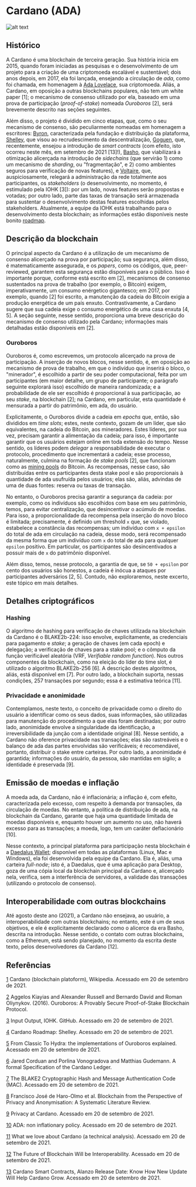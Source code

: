 # Cardano (ADA)  

![alt text](https://media.moneytimes.com.br/uploads/2020/05/cardano-ada-blockchain.jpg) 

## Histórico 

A Cardano é uma blockchain de terceira geração. Sua história inicia em 2015, quando foram iniciadas as pesquisas e o desenvolvimento de um projeto para a criação de uma criptomoeda escalável e sustentável; dois anos depois, em 2017, ela foi lançada, ensejando a circulação de *ada*, como foi chamada, em homenagem à [Ada Lovelace](https://pt.wikipedia.org/wiki/Ada_Lovelace), sua criptomoeda. Aliás, a Cardano, em oposição a outras blockchains populares, não tem um white paper [1]; o mecanismo de consenso utilizado por ela, baseado em uma prova de participação (*proof-of-stake*) nomeada *Ouroboros* [2], será brevemente descrito nas seções seguintes. 

Além disso, o projeto é dividido em cinco etapas, que, como o seu mecanismo de consenso, são peculiarmente nomeadas em homenagem a escritores: [Byron](https://pt.wikipedia.org/wiki/Lord_Byron), caracterizada pela fundação e distribuição da plataforma, [Shelley](https://pt.wikipedia.org/wiki/Mary_Shelley), que visou ao recrudescimento da descentralização, [Goguen](https://en.wikipedia.org/wiki/Joseph_Goguen), que, recentemente, ensejou a introdução de *smart contracts* (com efeito, isto ocorreu neste mês, em setembro de 2021 [13]!),  [Basho](https://en.wikipedia.org/wiki/Matsuo_Bash%C5%8D), que viabilizará a otimização alicerçada na introdução de *sidechains* (que servirão 1) como um mecanismo de *sharding*, ou "fragmentação", e 2) como ambientes seguros para verificação de novas features),  e [Voltaire](https://pt.wikipedia.org/wiki/Voltaire), que, auspiciosamente, relegará a administração da rede totalmente aos participantes, os *stakeholders* (o desenvolvimento, no momento, é estimulado pela IOHK [3]): por um lado, novas features serão propostas e votadas; por outro lado, parte das taxas de transação será armazenada para sustentar o desenvolvimento destas features escolhidas pelos stakeholders. Atualmente, a equipe da IOHK está trabalhando para o desenvolvimento desta blockchain; as informações estão disponíveis neste bonito [roadmap](https://roadmap.cardano.org/en/goguen/). 


## Descrição da blockchain 

O principal aspecto da Cardano é a utilização de um mecanismo de consenso alicerçado na prova por participação; sua segurança, além disso, é matematicamente assegurada, e os *papers*, como os códigos, que, peer-reviewed, garantem esta segurança estão disponíveis para o público. Isso é importante porque, conforme está escrito em [2], mecanismos de consenso sustentados na prova de trabalho (por exemplo, o Bitcoin) exigem, imperativamente, um consumo enérgetico gigantesco; em 2017, por exemplo, quando [2] foi escrito, a manutenção da cadeia do Bitcoin exigia a produção energética de um país enxuto. Contrastivamente, a Cardano sugere que sua cadeia exige o consumo energético de uma casa enxuta [4, 5]. A seção seguinte, nesse sentido, proporciona uma breve descrição do mecanismo de consenso utilizado pela Cardano; informações mais detalhadas estão disponíveis em [2].

### Ouroboros 

Ouroboros é, como escrevemos, um protocolo alicerçado na prova de participação. A inserção de novos blocos, nesse sentido, é, em oposição ao mecanismo de prova de trabalho, em que o indivíduo que inserirá o bloco, o "minerador", é escolhido a partir de seu poder computacional, feita por um participantes (em maior detalhe, um grupo de participante; o parágrafo seguinte explorará isso) escolhido de maneira randomizada; e a probabilidade de ele ser escolhido é proporcional à sua participação, ao seu *stake*, na blockchain [2]; na Cardano, em particular, esta quantidade é mensurada a partir do patrimônio, em ada, do usuário. 

Explicitamente, o Ouroboros divide a cadeia em *epochs* que, então, são divididos em *time slots*; estes, neste contexto, gozam de um líder, que são equivalentes, na cadeia do Bitcoin, aos mineradores. Estes líderes, por sua vez, precisam garantir a alimentação da cadeia; para isso, é importante garantir que os usuários estejam online em toda extensão do tempo. Nesse sentido, os líderes podem *delegar* a responsabilidade de executar o protocolo, procedimento que incrementará a cadeia; esse processo, naturalmente, culmina na formação de *stake pools* [2], que funcionam como as [mining pools](https://en.wikipedia.org/wiki/Mining_pool) do Bitcoin. As recompensas, nesse caso, são distribuídas entre os participantes desta stake pool e são proporcionais à quantidade de ada usufruída pelos usuários; elas são, aliás, advindas de uma de duas fontes: reserva ou taxas de transação. 

No entanto, o Ouroboros precisa garantir a segurança da cadeia: por exemplo, como os indivíduos são escolhidos com base em seu patrimônio, temos, para evitar centralização, que desincentivar o acúmulo de moedas. Para isso, a proporcionalidade da recompensa pela inserção do novo bloco é limitada; precisamente, é definido um threshold `x` que, se violado, estabelece a constância das recompensas; um indivíduo com `x + epsilon` do total de ada em circulação na cadeia, desse modo, será recompensado da mesma forma que um indivíduo com `x` do total de ada para qualquer `epsilon` positivo. Em particular, os participantes são desincentivados a possuir mais de `x` do patrimônio disponível. 

Além disso, temos, nesse protocolo, a garantia de que, se `50 + epsilon` por cento dos usuários são honestos, a cadeia é inócua a ataques por participantes adversários [2, 5]. Contudo, não exploraremos, neste excerto, este tópico em mais detalhes.  

## Detalhes criptográficos 

### Hashing 

O algoritmo de hashing para verificação de chaves utilizada na blockchain da Cardano é o BLAKE2b-224: isso envolve, explicitamente, as credenciais para pagamento e *stake*; a geração de chaves (em cada epoch) e delegação; a verificação de chaves para a stake pool; e o cômputo da função verificável aleatória (VRF, *Verifiable random function*). Nos outros componentes da blockchain, como na eleição do líder do time slot, é utilizado o algoritmo BLAKE2b-256 [6]. A descrição destes algoritmos, aliás, está disponível em [7]. Por outro lado, a blockchain suporta, nessas condições, 257 transações por segundo; essa é a estimativa teórica [11]. 


### Privacidade e anonimidade 

Contemplamos, neste texto, o conceito de privacidade como o direito do usuário a identificar como os seus dados, suas informações, são utilizadas para manutenção do procedimento a que elas foram destinadas; por outro lado, anonimidade envolve a singularidade da identificação, a irreversibilidade da junção com a identidade original [8]. Nesse sentido, a Cardano não oference privacidade nas transações; elas são rastreáveis e o balanço de ada das partes envolvidas são verificáveis; é recomendável, portanto, distribuir o stake entre carteiras. Por outro lado, a anonimidade é garantida; informações do usuário, da pessoa, são mantidas em sigilo; a identidade é preservada [9].       

## Emissão de moedas e inflação 

A moeda ada, da Cardano, não é inflacionária; a inflação é, com efeito, caracterizada pelo excesso, com respeito à demanda por transações, da circulação de moedas. No entanto, a política de distribuição de ada, na blockchain da Cardano, garante que haja uma quantidade limitada de moedas disponíveis e, enquanto houver um aumento no uso, não haverá excesso para as transações; a moeda, logo, tem um caráter deflacionário [10].  

Nesse contexto, a principal plataforma para participação nesta blockchain é a [Daedalus Wallet](https://daedaluswallet.io/); disponível em todas as plataformas (Linux, Mac e Windows), ela foi desenvolvida pela equipe da Cardano. Ela é, aliás, uma carteira *full-node*; isto é, a Daedalus, que é uma aplicação para Desktop, goza de uma cópia local da blockchain principal da Cardano e, alicerçado nela, verifica, sem a interferência de servidores, a validade das transações (utilizando o protocolo de consenso). 

## Interoperabilidade com outras blockchains 

Até agosto deste ano (2021), a Cardano não ensejava, ao usuário, a interoperabilidade com outras blockchains; no entanto, este é um de seus objetivos, e ele é explicitamente declarado como o alicerce da era Basho, descrita na introdução. Nesse sentido, o contato com outras blockchains, como a Ethereum, está sendo planejado, no momento da escrita deste texto, pelos desenvolvedores da Cardano [12]. 

## Referências 

[1](https://en.wikipedia.org/wiki/Cardano_(blockchain_platform)) Cardano (blockchain platoform), Wikipedia. Acessado em 20 de setembro de 2021. 

[2](https://eprint.iacr.org/2016/889.pdf) Aggelos Kiayias and Alexander Russell and Bernardo David and Roman Oliynykov. (2016). Ouroboros: A Provably Secure Proof-of-Stake Blockchain Protocol.   

[3](https://github.com/input-output-hk) Input Output, IOHK. GitHub. Acessado em 20 de setembro de 2021. 

[4](https://roadmap.cardano.org/en/shelley/) Cardano Roadmap: Shelley. Acessado em 20 de setembro de 2021. 

[5](https://iohk.io/en/blog/posts/2020/03/23/from-classic-to-hydra-the-implementations-of-ouroboros-explained/) From Classic To Hydra: the implementations of Ouroboros explained. Acessado em 20 de setembro de 2021. 

[6](https://hydra.iohk.io/build/4975913/download/1/ledger-spec.pdf) Jared Corduan and Porlina Vonogradova and Matthias Gudemann. A formal Specification of the Cardano Ledger. 

[7](https://datatracker.ietf.org/doc/html/rfc7693) The BLAKE2 Cryptographic Hash and Message Authentication Code (MAC). Acessado em 20 de setembro de 2021. 

[8](https://www.mdpi.com/1424-8220/20/24/7171) Francisco José de Haro-Olmo et al. Blockchain from the Perspective of Privacy and Anonymisation: A Systematic Literature Review.

[9](https://forum.cardano.org/t/privacy-at-cardano/45152) Privacy at Cardano. Acessado em 20 de setembro de 2021. 

[10](https://forum.cardano.org/t/ada-non-inflationary-policy/49736) ADA: non inflationary policy. Acessado em 20 de setembro de 2021. 

[11](https://vacuumlabs.com/blog/lifevacuum/what-we-love-about-cardano-a-technical-analysis) What we love about Cardano (a technical analysis). Acessado em 20 de setembro de 2021. 

[12](https://adapulse.io/the-future-of-blockchain-will-be-interoperability/) The Future of Blockchain Will be Interoperability. Acessado em 20 de setembro de 2021. 

[13](https://www.republicworld.com/technology-news/other-tech-news/cardano-smart-contracts-alanzo-release-date-know-how-new-update-will-help-cardano-grow.html) Cardano Smart Contracts, Alanzo Release Date: Know How New Update Will Help Cardano Grow. Acessado em 20 de setembro de 2021. 
